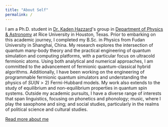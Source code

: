 ```yaml
---
title: "About Self"
permalink: /
---
```


I am a Ph.D. student in [Dr. Kaden Hazzard](https://kaden.rice.edu/)'s group in [Department of Physics & Astronomy](https://physics.rice.edu/) at Rice University in Houston, Texas. Prior to embarking on this academic journey, I completed my B.Sc. in Physics from Fudan University in Shanghai, China. My research explores the intersection of quantum many-body theory and the practical engineering of quantum simulation and computing platforms, with a particular focus on ultracold fermionic atoms. Using both analytical and numerical approaches, I am committed to the advancement of fermionic quantum-classical hybrid algorithms. Additionally, I have been working on the engineering of programmable fermionic quantum simulators and understanding the physics of $SU(N>2)$ Fermi-Hubbard models. My work also extends to the study of equilibrium and non-equilibrium properties in quantum spin systems. Outside my academic pursuits, I have a diverse range of interests that span linguistics, focusing on phonetics and phonology; music, where I play the saxophone and sing; and social studies, particularly in the realms of political science and cultural studies.

[Read more about me](/cv)

